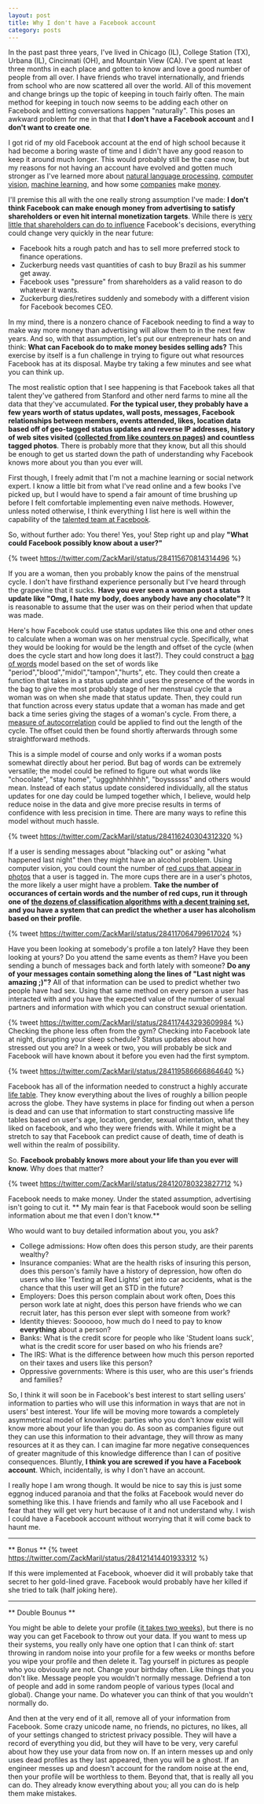 ```yaml
---
layout: post
title: Why I don't have a Facebook account
category: posts
---
```


[target]: http://www.nytimes.com/2012/02/19/magazine/shopping-habits.html?pagewanted=1&_r=2&hp&
[vpf]: http://www.economist.com/node/21556263
[nlp]: http://en.wikipedia.org/wiki/Natural_language_processing
[cv]: http://en.wikipedia.org/wiki/Computer_vision
[ml]: http://en.wikipedia.org/wiki/Machine_learning
[ipo]: http://www.forbes.com/sites/danbigman/2012/05/23/facebook-ownership-structure-should-scare-investors-more-than-botched-ipo/

In the past past three years, I've lived in Chicago (IL), College
Station (TX), Urbana (IL), Cincinnati (OH), and Mountain View (CA).
I've spent at least three months in each place and gotten to know and
love a good number of people from all over. I have friends who travel
internationally, and friends from school who are now scattered all
over the world. All of this movement and change brings up the topic of
keeping in touch fairly often. The main method for keeping in touch
now seems to be adding each other on Facebook and letting
conversations happen "naturally". This poses an awkward problem for me
in that that **I don't have a Facebook account** and **I don't want to
create one**.

I got rid of my old Facebook account at the end of high school because
it had become a boring waste of time and I didn't have any good reason
to keep it around much longer. This would probably still be the case
now, but my reasons for not having an account have evolved and gotten
much stronger as I've learned more about
[natural language processing][nlp], [computer vision][cv],
[machine learning][ml], and how some [companies][target] make
[money][vpf].

I'll premise this all with the one really strong assumption I've made:
**I don't think Facebook can make enough money from advertising to
satisfy shareholders or even hit internal monetization targets**. While
there is [very little that shareholders can do to influence](ipo)
Facebook's decisions, everything could change very quickly in the near
future:

* Facebook hits a rough patch and has to sell more preferred stock to
finance operations.
* Zuckerburg needs vast quantities of cash to buy Brazil as his summer get away.
* Facebook uses "pressure" from shareholders as a valid reason to do
  whatever it wants.
* Zuckerburg dies/retires suddenly and somebody with a different vision for
  Facebook becomes CEO. 

In my mind, there is a nonzero chance of Facebook needing to find a
way to make way more money than advertising will allow them to in the
next few years. And so, with that assumption, let's put our
entrepreneur hats on and think: **What can Facebook do to make money
besides selling ads?** This exercise by itself is a fun challenge in trying to
figure out what resources Facebook has at its disposal. Maybe try
taking a few minutes and see what you can think up.
 
The most realistic option that I see happening is that Facebook takes
all that talent they've gathered from Stanford and other nerd farms to
mine all the data that they've accumulated. **For the typical user,
they probably have a few years worth of status updates, wall posts,
messages, Facebook relationships between members, events attended,
likes, location data based off of geo-tagged status updates and
reverse IP addresses, history of web sites visited
([collected from like counters on pages](http://www.businessinsider.com/this-is-how-facebook-is-tracking-your-internet-activity-2012-9?op=1))
and countless tagged photos**. There is probably more that they know,
but all this should be enough to get us started down the path of
understanding why Facebook knows more about you than you ever will.

First though, I freely admit that I'm not a machine learning or social
network expert. I know a little bit from what I've read online and a
few books I've picked up, but I would have to spend a fair amount of
time brushing up before I felt comfortable implementing even naive
methods. However, unless noted otherwise, I think everything I list
here is well within the capability of the
[talented team at Facebook](http://www.technologyreview.com/featuredstory/428150/what-facebook-knows/).

So, without further ado: You there! Yes, you! Step right up and play
**"What could Facebook possibly know about a user?"**

{% tweet https://twitter.com/ZackMaril/status/284115670814314496 %}

If you are a woman, then you probably know the pains of the menstrual
cycle. I don't have firsthand experience personally but I've heard
through the grapevine that it sucks. **Have you ever seen a woman post a
status update like "Omg, I hate my body, does anybody have any
chocolate"?** It is reasonable to assume that the user was on their
period when that update was made. 

Here's how Facebook could use status updates like this one and other
ones to calculate when a woman was on her menstrual cycle.
Specifically, what they would be looking for would be the length and
offset of the cycle (when does the cycle start and how long does it
last?). They could construct a
[bag of words](http://en.wikipedia.org/wiki/Bag-of-words_model) model
based on the set of words like
"period","blood","midol","tampon","hurts", etc. They could then create
a function that takes in a status update and uses the presence of the
words in the bag to give the most probably stage of her menstrual
cycle that a woman was on when she made that status update. Then, they
could run that function across every status update that a woman has
made and get back a time series giving the stages of a woman's cycle.
From there, a
[measure of autocorrelation](http://en.wikipedia.org/wiki/Autocorrelation)
could be applied to find out the length of the cycle. The offset could
then be found shortly afterwards through some straightforward methods.

This is a simple model of course and only works if a woman posts
somewhat directly about her period. But bag of words can be extremely
versatile; the model could be refined to figure out what words like
"chocolate", "stay home", "uggghhhhhhhh", "boyssssss" and others would mean.
Instead of each status update considered individually, all the status
updates for one day could be lumped together which, I believe, would
help reduce noise in the data and give more precise results in terms
of confidence with less precision in time. There are many ways to
refine this model without much hassle. 

{% tweet https://twitter.com/ZackMaril/status/284116240304312320 %}

If a user is sending messages about "blacking out" or asking "what
happened last night" then they might have an alcohol problem. Using
computer vision, you could count the number of
[red cups that appear in photos](http://www.veerina.com/2012/Classyfying-Red-Cups.html)
that a user is tagged in. The more cups there are in a user's photos,
the more likely a user might have a problem. **Take the number of
occurances of certain words and the number of red cups, run it through
one of
[the dozens of classification algorithms](http://en.wikipedia.org/wiki/Category:Classification_algorithms)
[with a decent training set](http://en.wikipedia.org/wiki/Training_set), and you have a system that can
predict the whether a user has alcoholism based on their profile**.

{% tweet https://twitter.com/ZackMaril/status/284117064799617024 %}

Have you been looking at somebody's profile a ton lately? Have they
been looking at yours? Do you attend the same events as them? Have you
been sending a bunch of messages back and forth lately with someone?
**Do any of your messages contain something along the lines of "Last
night was amazing ;)"?** All of that information can be used to
predict whether two people have had sex. Using that same method on
every person a user has interacted with and you have the expected
value of the number of sexual partners and information with which you
can construct sexual orientation.

{% tweet https://twitter.com/ZackMaril/status/284117443293609984 %}
Checking the phone less often from the gym? Checking into Facebook
late at night, disrupting your sleep schedule? Status updates about
how stressed out you are? In a week or two, you will probably be sick
and Facebook will have known about it before you even had the first
symptom.

{% tweet https://twitter.com/ZackMaril/status/284119586666864640 %}

Facebook has all of the information needed to construct a highly
accurate [life table](http://en.wikipedia.org/wiki/Life_table). They
know everything about the lives of roughly a billion people across the
globe. They have systems in place for finding out when a person is
dead and can use that information to start constructing massive life
tables based on user's age, location, gender, sexual orientation, what
they liked on facebook, and who they were friends with. While it might
be a stretch to say that Facebook can predict cause of death, time of
death is well within the realm of possibility.

So. **Facebook probably knows more about your life than you ever will
know.**  Why does that matter? 

{% tweet https://twitter.com/ZackMaril/status/284120780323827712 %}

Facebook needs to make money. Under the stated assumption, advertising
isn't going to cut it. ** My main fear is that Facebook would soon be selling
information about me that even I don't know.** 

Who would want to buy detailed information about you, you ask? 

* College admissions: How often does this person study, are
  their parents wealthy?
* Insurance companies: What are the health risks of insuring this
  person, does this person's family have a history of depression,
  how often do users who like 'Texting at Red Lights' get into car
  accidents, what is the chance that this user will get an STD in
  the future?
* Employers: Does this person complain about work often, Does this
  person work late at night, does this person have friends who we
  can recruit later, has this person ever slept with someone from
  work?
* Identity thieves: Soooooo, how much do I need to pay to know **everything**
  about a person?
* Banks: What is the credit score for people who like 'Student
  loans suck', what is the credit score for user based on who his
  friends are?
* The IRS: What is the difference between how much this person
   reported on their taxes and users like this person?
* Oppressive governments: Where is this user, who are this user's
  friends and families?
   
So, I think it will soon be in Facebook's best interest to start
selling users' information to parties who will use this information in
ways that are not in users' best interest. Your life will be moving
more towards a completely asymmetrical model of knowledge: parties who
you don't know exist will know more about your life than you do. As
soon as companies figure out they can use this information to their
advantage, they will throw as many resources at it as they can. I can
imagine far more negative consequences of greater magnitude of this
knowledge difference than I can of positive consequences. Bluntly, **I
think you are screwed if you have a Facebook account**. Which,
incidentally, is why I don't have an account.

I really hope I am wrong though. It would be nice to say this is just
some eggnog induced paranoia and that the folks at Facebook would
never do something like this. I have friends and family who all use
Facebook and I fear that they will get very hurt because of it and not
understand why. I wish I could have a Facebook account without
worrying that it will come back to haunt me. 

------------

** Bonus ** 
{% tweet https://twitter.com/ZackMaril/status/284121414401933312 %} 

If this were implemented at Facebook, whoever did it will probably
take that secret to her gold-lined grave. Facebook would probably have her
killed if she tried to talk (half joking here). 

------------

** Double Bounus **

You might be able to delete your profile ([it takes two weeks](http://www.wikihow.com/Permanently-Delete-a-Facebook-Account)), but there is no
way you can get Facebook to throw out your data. If you want to mess
up their systems, you really only have one option that I can think of:
start throwing in random noise into your profile for a few weeks or
months before you wipe your profile and then delete it. Tag yourself
in pictures as people who you obviously are not. Change your birthday
often. Like things that you don't like. Message people you wouldn't
normally message. Defriend a ton of people and add in some random
people of various types (local and global). Change your name. Do
whatever you can think of that you wouldn't normally do.

And then at the very end of it all, remove all of your information
from Facebook. Some crazy unicode name, no friends, no pictures, no
likes, all of your settings changed to strictest privacy possible.
They will have a record of everything you did, but they will have to
be very, very careful about how they use your data from now on. If an
intern messes up and only uses dead profiles as they last appeared,
then you will be a ghost. If an engineer messes up and doesn't account
for the random noise at the end, then your profile will be worthless
to them. Beyond that, that is really all you can do. They already know
everything about you; all you can do is help them make mistakes. 
